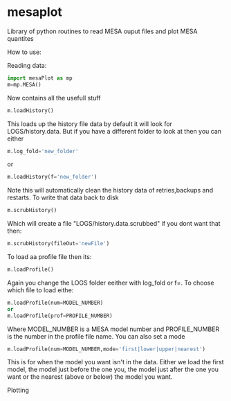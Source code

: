 # mesaplot
Library of python routines to read MESA ouput files and plot MESA quantites


How to use:

Reading data:

````python
import mesaPlot as mp
m=mp.MESA()
````

Now contains all the usefull stuff

````python
m.loadHistory()
````
This loads up the history file data by default it will look for LOGS/history.data.
But if you have a different folder to look at then you can either

````python
m.log_fold='new_folder'
````
or
````python
m.loadHistory(f='new_folder')
````
Note this will automatically clean the history data of retries,backups and restarts. To write that data back to disk 
````python
m.scrubHistory()
````
Which will create a file "LOGS/history.data.scrubbed" if you dont want that then:
````python
m.scrubHistory(fileOut='newFile')
````

To load aa profile file then its:
````python
m.loadProfile()
````
Again you change the LOGS folder eeither with log_fold or f=.
To choose which file to load eithe:
````python
m.loadProfile(num=MODEL_NUMBER)
or
m.loadProfile(prof=PROFILE_NUMBER)
````
Where MODEL_NUMBER is a MESA model number and PROFILE_NUMBER is the number in the profile file name.
You can also set a mode
````python
m.loadProfile(num=MODEL_NUMBER,mode='first|lower|upper|nearest')
````
This is for when the model you want isn't in the data. Either we load the first model, the model just before the one you, the model just after the one you want or the nearest (above or below) the model you want.

Plotting